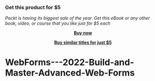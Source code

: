 
### Get this product for $5

<i>Packt is having its biggest sale of the year. Get this eBook or any other book, video, or course that you like just for $5 each</i>


<b><p align='center'>[Buy now](https://packt.link/9781804611333)</p></b>


<b><p align='center'>[Buy similar titles for just $5](https://subscription.packtpub.com/search)</p></b>


# WebForms---2022-Build-and-Master-Advanced-Web-Forms